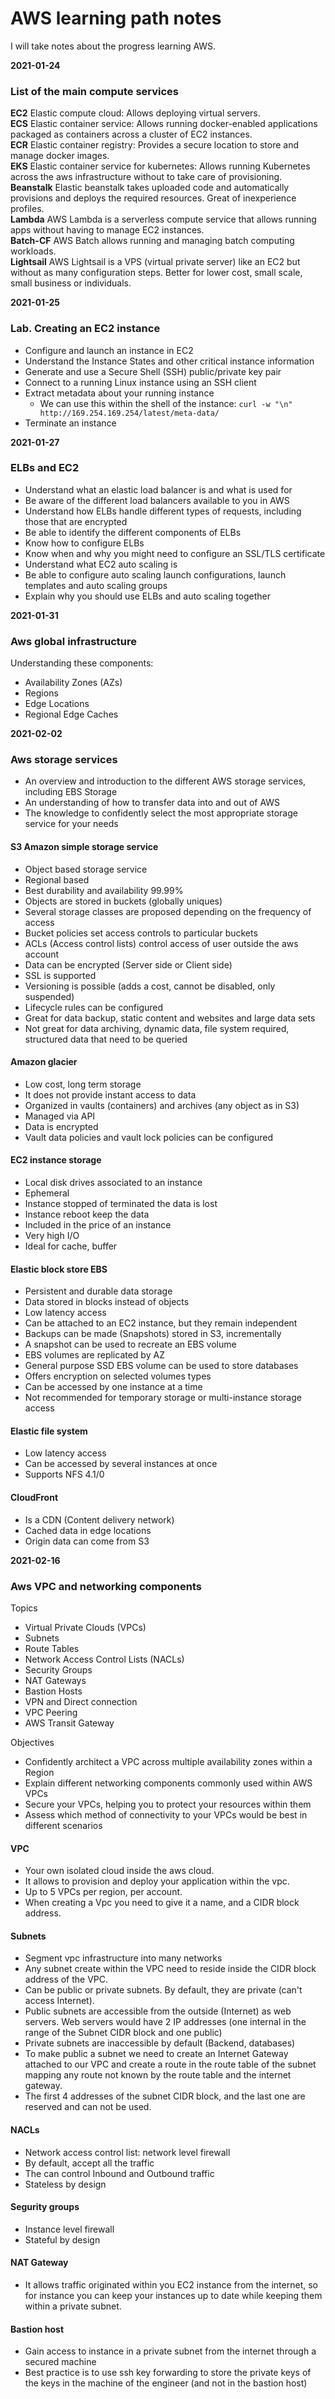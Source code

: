 # AWS learning path notes

I will take notes about the progress learning AWS.

**2021-01-24**

### List of the main compute services

**EC2** Elastic compute cloud: Allows deploying virtual servers.  
**ECS** Elastic container service: Allows running docker-enabled applications packaged as containers across a cluster of EC2 instances.  
**ECR** Elastic container registry: Provides a secure location to store and manage docker images.  
**EKS** Elastic container service for kubernetes: Allows running Kubernetes across the aws infrastructure without to take care of provisioning.  
**Beanstalk** Elastic beanstalk takes uploaded code and automatically provisions and deploys the required resources. Great of inexperience profiles.  
**Lambda** AWS Lambda is a serverless compute service that allows running apps without having to manage EC2 instances.  
**Batch-CF** AWS Batch allows running and managing batch computing workloads.  
**Lightsail** AWS Lightsail is a VPS (virtual private server) like an EC2 but without as many configuration steps. Better for lower cost, small scale, small business or individuals.

**2021-01-25**

### Lab. Creating an EC2 instance

- Configure and launch an instance in EC2
- Understand the Instance States and other critical instance information
- Generate and use a Secure Shell (SSH) public/private key pair
- Connect to a running Linux instance using an SSH client
- Extract metadata about your running instance
  - We can use this within the shell of the instance: `curl -w "\n" http://169.254.169.254/latest/meta-data/`  
- Terminate an instance

**2021-01-27**

### ELBs and EC2

- Understand what an elastic load balancer is and what is used for
- Be aware of the different load balancers available to you in AWS
- Understand how ELBs handle different types of requests, including those that are encrypted
- Be able to identify the different components of ELBs
- Know how to configure ELBs
- Know when and why you might need to configure an SSL/TLS certificate
- Understand what EC2 auto scaling is
- Be able to configure auto scaling launch configurations, launch templates and auto scaling groups
- Explain why you should use ELBs and auto scaling together

**2021-01-31**

### Aws global infrastructure

Understanding these components:

- Availability Zones (AZs)
- Regions
- Edge Locations
- Regional Edge Caches

**2021-02-02**

### Aws storage services

- An overview and introduction to the different AWS storage services, including EBS Storage
- An understanding of how to transfer data into and out of AWS
- The knowledge to confidently select the most appropriate storage service for your needs

#### S3 Amazon simple storage service

- Object based storage service
- Regional based
- Best durability and availability 99.99%
- Objects are stored in buckets (globally uniques)
- Several storage classes are proposed depending on the frequency of access
- Bucket policies set access controls to particular buckets
- ACLs (Access control lists) control access of user outside the aws account
- Data can be encrypted (Server side or Client side)
- SSL is supported
- Versioning is possible (adds a cost, cannot be disabled, only suspended)
- Lifecycle rules can be configured
- Great for data backup, static content and websites and large data sets
- Not great for data archiving, dynamic data, file system required, structured data that need to be queried

#### Amazon glacier

- Low cost, long term storage
- It does not provide instant access to data
- Organized in vaults (containers) and archives (any object as in S3)
- Managed via API
- Data is encrypted
- Vault data policies and vault lock policies can be configured

#### EC2 instance storage

- Local disk drives associated to an instance
- Ephemeral
- Instance stopped of terminated the data is lost
- Instance reboot keep the data
- Included in the price of an instance
- Very high I/O
- Ideal for cache, buffer

#### Elastic block store EBS

- Persistent and durable data storage
- Data stored in blocks instead of objects
- Low latency access  
- Can be attached to an EC2 instance, but they remain independent
- Backups can be made (Snapshots) stored in S3, incrementally
- A snapshot can be used to recreate an EBS volume
- EBS volumes are replicated by AZ
- General purpose SSD EBS volume can be used to store databases
- Offers encryption on selected volumes types
- Can be accessed by one instance at a time  
- Not recommended for temporary storage or multi-instance storage access

#### Elastic file system

- Low latency access
- Can be accessed by several instances at once
- Supports NFS 4.1/0

#### CloudFront

- Is a CDN (Content delivery network)
- Cached data in edge locations
- Origin data can come from S3

**2021-02-16**

### Aws VPC and networking components

Topics

- Virtual Private Clouds (VPCs)
- Subnets
- Route Tables
- Network Access Control Lists (NACLs)
- Security Groups
- NAT Gateways
- Bastion Hosts
- VPN and Direct connection
- VPC Peering
- AWS Transit Gateway

Objectives

- Confidently architect a VPC across multiple availability zones within a Region
- Explain different networking components commonly used within AWS VPCs
- Secure your VPCs, helping you to protect your resources within them
- Assess which method of connectivity to your VPCs would be best in different scenarios

#### VPC

- Your own isolated cloud inside the aws cloud.
- It allows to provision and deploy your application within the vpc.
- Up to 5 VPCs per region, per account. 
- When creating a Vpc you need to give it a name, and a CIDR block address.

#### Subnets

- Segment vpc infrastructure into many networks
- Any subnet create within the VPC need to reside inside the CIDR block address of the VPC.
- Can be public or private subnets. By default, they are private (can't access Internet).
- Public subnets are accessible from the outside (Internet) as web servers. Web servers would have 2 IP addresses (one internal in the range of the Subnet CIDR block and one public)
- Private subnets are inaccessible by default (Backend, databases)
- To make public a subnet we need to create an Internet Gateway attached to our VPC and create a route in the route table of the subnet mapping any route not known by the route table and the internet gateway.
- The first 4 addresses of the subnet CIDR block, and the last one are reserved and can not be used.

#### NACLs

- Network access control list: network level firewall
- By default, accept all the traffic
- The can control Inbound and Outbound traffic
- Stateless by design

#### Segurity groups

- Instance level firewall
- Stateful by design

#### NAT Gateway

- It allows traffic originated within you EC2 instance from the internet, so for instance you can keep your instances up to date while keeping them within a private subnet.

#### Bastion host

- Gain access to instance in a private subnet from the internet through a secured machine
- Best practice is to use ssh key forwarding to store the private keys of the keys in the machine of the engineer (and not in the bastion host)
